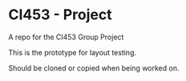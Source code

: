 # CI453 - Project
A repo for the CI453 Group Project

This is the prototype for layout testing.

Should be cloned or copied when being worked on.
